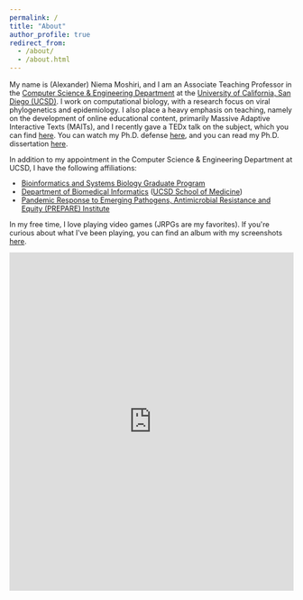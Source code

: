 ```yaml
---
permalink: /
title: "About"
author_profile: true
redirect_from: 
  - /about/
  - /about.html
---
```


<p style="font-size:0.9em">My name is (Alexander) Niema Moshiri, and I am an Associate Teaching Professor in the <a href="https://cse.ucsd.edu/" target="_blank">Computer Science & Engineering Department</a> at the <a href="https://ucsd.edu/" target="_blank">University of California, San Diego (UCSD)</a>. I work on computational biology, with a research focus on viral phylogenetics and epidemiology. I also place a heavy emphasis on teaching, namely on the development of online educational content, primarily Massive Adaptive Interactive Texts (MAITs), and I recently gave a TEDx talk on the subject, which you can find <a href="https://youtu.be/5JKgUoY9pTg" target="_blank">here</a>. You can watch my Ph.D. defense <a href="http://bit.ly/niema-phd-defense" target="_blank">here</a>, and you can read my Ph.D. dissertation <a href="https://escholarship.org/uc/item/62s7q92d" target="_blank">here</a>.</p>

<p style="font-size:0.9em">In addition to my appointment in the Computer Science & Engineering Department at UCSD, I have the following affiliations:</p>

<ul style="font-size:0.9em">
<li><a href="https://bioinformatics.ucsd.edu/" target="_blank">Bioinformatics and Systems Biology Graduate Program</a></li>
<li><a href="http://dbmi.ucsd.edu/" target="_blank">Department of Biomedical Informatics</a> (<a href="https://medschool.ucsd.edu/" target="_blank">UCSD School of Medicine</a>)</li>
<li><a href="https://prepare.ucsd.edu/" target="_blank">Pandemic Response to Emerging Pathogens, Antimicrobial Resistance and Equity (PREPARE) Institute</a></li>
</ul>

<p style="font-size:0.9em">In my free time, I love playing video games (JRPGs are my favorites). If you're curious about what I've been playing, you can find an album with my screenshots <a href="https://photos.app.goo.gl/ShMAurvyzm7V7m2n9" target="_blank">here</a>.</p>

<iframe style="border-width: 0;" src="https://calendar.google.com/calendar/embed?showTitle=0&amp;showPrint=0&amp;showTabs=0&amp;showCalendars=0&amp;mode=WEEK&amp;height=600&amp;wkst=1&amp;bgcolor=%23FFFFFF&amp;src=niemamoshiri%40gmail.com&amp;src=a1moshir%40ucsd.edu&amp;color=%232952A3&amp;ctz=America%2FLos_Angeles" width="100%" height="600" frameborder="0" scrolling="no"></iframe>
